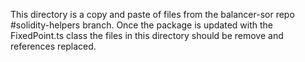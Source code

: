 This directory is a copy and paste of files from the balancer-sor repo #solidity-helpers branch. Once the package is updated with the FixedPoint.ts class the files in this directory should be remove and references replaced.
